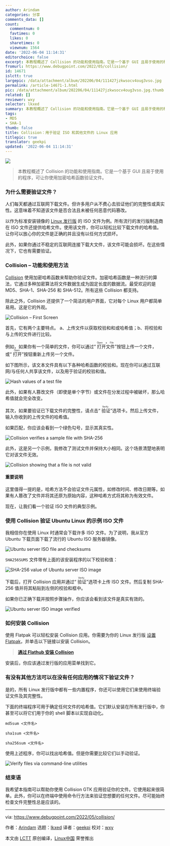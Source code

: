 ```yaml
---
author: Arindam
categories: 分享
comments_data: []
count:
  commentnum: 0
  favtimes: 0
  likes: 0
  sharetimes: 0
  viewnum: 1564
date: '2022-06-04 11:14:31'
editorchoice: false
excerpt: 本教程概述了 Collision 的功能和使用指南。它是一个基于 GUI 且易于使用的程序，可让你使用加密哈希函数验证文件。
fromurl: https://www.debugpoint.com/2022/05/collision/
id: 14671
islctt: true
largepic: /data/attachment/album/202206/04/111427jzkwsocv4oug3vso.jpg
permalink: /article-14671-1.html
pic: /data/attachment/album/202206/04/111427jzkwsocv4oug3vso.jpg.thumb.jpg
related: []
reviewer: wxy
selector: lkxed
summary: 本教程概述了 Collision 的功能和使用指南。它是一个基于 GUI 且易于使用的程序，可让你使用加密哈希函数验证文件。
tags:
- MD5
- SHA-1
thumb: false
title: Collision：用于验证 ISO 和其他文件的 Linux 应用
titlepic: true
translator: geekpi
updated: '2022-06-04 11:14:31'
---
```


![](/data/attachment/album/202206/04/111427jzkwsocv4oug3vso.jpg)



> 
> 本教程概述了 Collision 的功能和使用指南。它是一个基于 GUI 且易于使用的程序，可让你使用加密哈希函数验证文件。
> 
> 
> 


### 为什么需要验证文件？


人们每天都通过互联网下载文件。但许多用户从不费心去验证他们的完整性或真实性。这意味着不知道该文件是否合法且未被任何恶意代码篡改。


以作为标准安装镜像的 [Linux 发行版](https://www.debugpoint.com/category/distributions) 的 ISO 文件为例。所有流行的发行版制造商在 ISO 文件还提供哈希文件。使用该文件，你可以轻松比较下载文件的哈希值。让你可以放心你的文件是正确的并且没有以任何方式损坏。


此外，如果你通过不稳定的互联网连接下载大文件，该文件可能会损坏。在这些情况下，它也有需要验证。


### Collision – 功能和使用方法


[Collision](https://collision.geopjr.dev/) 使用加密哈希函数来帮助你验证文件。加密哈希函数是一种流行的算法，它通过多种加密算法将文件数据生成为固定长度的数据流。最受欢迎的是 MD5、SHA-1、SHA-256 和 SHA-512。所有这些 Collision 都支持。


除此之外，Collision 还提供了一个简洁的用户界面，它对每个 Linux 用户都简单易用。这是它的外观。


![Collision – First Screen](/data/attachment/album/202206/04/111431wncha0rh0a2lnar8.jpg)


首先，它有两个主要特点。 a、上传文件以获取校验和和或哈希值；b、将校验和与上传的文件进行比较。


例如，如果你有一个简单的文件，你可以通过“<ruby> 打开文件 <rt>  Open a File </rt></ruby>”按钮上传一个文件，或“<ruby> 打开 <rt>  Open </rt></ruby>”按钮重新上传另一个文件。


如下图所示，该文本文件具有以下各种哈希函数的校验和。现在你可以通过互联网/与任何人共享该文件，以及用于验证的校验和值。


![Hash values of a test file](/data/attachment/album/202206/04/111432xyyh47dxi6l7nxw6.jpg)


此外，如果有人篡改文件（即使是单个字节）或文件在分发过程中被破坏，那么哈希值就会完全改变。


其次，如果要验证已下载文件的完整性，请点击“<ruby> 验证 <rt>  Verify </rt></ruby>”选项卡。然后上传文件，输入你收到的上传文件的哈希值。


如果匹配，你应该会看到一个绿色勾号，显示其真实性。


![Collision verifies a sample file with SHA-256](/data/attachment/album/202206/04/111432oc7kdl8v00k8d6gc.jpg)


此外，这是另一个示例，我修改了测试文件并保持大小相同。这个场景清楚地表明它对该文件无效。


![Collision showing that a file is not valid](/data/attachment/album/202206/04/111432qlylynyee55yebd0.jpg)


#### 重要说明


这里值得一提的是，哈希方法不会验证文件元属性，如修改时间、修改日期等。如果有人篡改了文件并将其还原为原始内容，这种哈希方式将其称为有效文件。


现在，让我们看一个验证 ISO 文件的典型示例。


### 使用 Collision 验证 Ubuntu Linux 的示例 ISO 文件


我相信你在使用 Linux 时通常会下载许多 ISO 文件。为了说明，我从官方 Ubuntu 下载页面下载了流行的 Ubuntu ISO 服务器镜像。


![Ubuntu server ISO file and checksums](/data/attachment/album/202206/04/111432h44x1i88d1d1fncd.jpg)


`SHA256SUMS` 文件带有上面的该安装程序的以下校验和值：


![SHA-256 value of Ubuntu server ISO image](/data/attachment/album/202206/04/111432e99z8yvpnromyzcv.jpg)


下载后，打开 Collision 应用并通过“<ruby> 验证 <rt>  Verify </rt></ruby>”选项卡上传 ISO 文件。然后复制 SHA-256 值并将其粘贴到左侧的校验和框中。


如果你已正确下载并按照步骤操作，你应该会看到该文件是真实有效的。


![Ubuntu server ISO image verified](/data/attachment/album/202206/04/111432c8xl1j61xyjlyxlk.jpg)


### 如何安装 Collision


使用 Flatpak 可以轻松安装 Collision 应用。你需要为你的 Linux 发行版 [设置 Flatpak](https://flatpak.org/setup/)，并单击以下链接以安装 Collision。



> 
> **[通过 Flathub 安装 Collision](https://dl.flathub.org/repo/appstream/dev.geopjr.Collision.flatpakref)**
> 
> 
> 


安装后，你应该通过发行版的应用菜单找到它。


### 有没有其他方法可以在没有任何应用的情况下验证文件？


是的，所有 Linux 发行版中都有一些内置程序，你还可以使用它们来使用终端验证文件及其完整性。


下面的终端程序可用于确定任何文件的哈希值。它们默认安装在所有发行版中，你甚至可以将它们用于你的 shell 脚本以实现自动化。



```
md5sum <文件名>

```


```
sha1sum <文件名>

```


```
sha256sum <文件名>

```

使用上述程序，你可以找出哈希值。但是你需要比较它们以手动验证。


![Verify files via command-line utilities](/data/attachment/album/202206/04/111433z1kz8mzi0ge888ji.jpg)


### 结束语


我希望本指南可以帮助你使用 Collision GTK 应用验证你的文件。它使用起来很简单。此外，你可以在终端中使用命令行方法来验证您想要的任何文件。尽可能始终检查文件完整性总是应该的。




---


via: <https://www.debugpoint.com/2022/05/collision/>


作者：[Arindam](https://www.debugpoint.com/author/admin1/) 选题：[lkxed](https://github.com/lkxed) 译者：[geekpi](https://github.com/geekpi) 校对：[wxy](https://github.com/wxy)


本文由 [LCTT](https://github.com/LCTT/TranslateProject) 原创编译，[Linux中国](https://linux.cn/) 荣誉推出